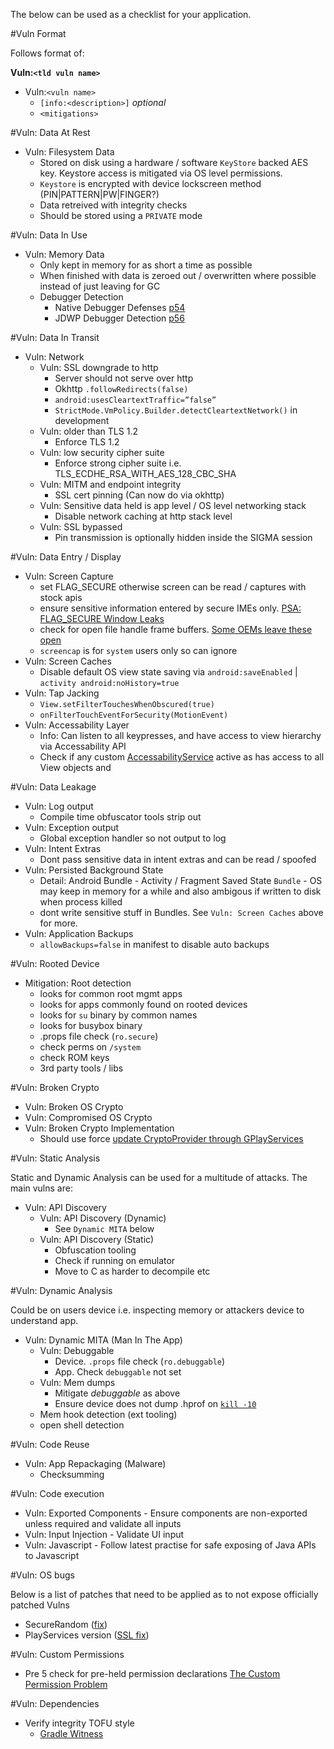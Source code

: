 The below can be used as a checklist for your application.

#Vuln Format

Follows format of:

**Vuln:`<tld vuln name>`**

- Vuln:`<vuln name>`
  - `[info:<description>]` _optional_
  - `<mitigations>`

#Vuln: Data At Rest

- Vuln: Filesystem Data
	- Stored on disk using a hardware / software `KeyStore` backed AES key. Keystore access is mitigated via OS level permissions.
	- `Keystore` is encrypted with device lockscreen method (PIN|PATTERN|PW|FINGER?)
	- Data retreived with integrity checks
	- Should be stored using a `PRIVATE` mode

#Vuln: Data In Use

- Vuln: Memory Data
	- Only kept in memory for as short a time as possible
	- When finished with data is zeroed out / overwritten where possible instead of just leaving for GC
	- Debugger Detection
		- Native Debugger Defenses [p54](https://regmedia.co.uk/2016/09/02/hacking_soft_tokens_-_bernhard_mueller.pdf)
		- JDWP Debugger Detection [p56](https://regmedia.co.uk/2016/09/02/hacking_soft_tokens_-_bernhard_mueller.pdf)

#Vuln: Data In Transit

- Vuln: Network
	- Vuln: SSL downgrade to http
		- Server should not serve over http 
		- Okhttp `.followRedirects(false)`
		- `android:usesCleartextTraffic=”false”`
		- `StrictMode.VmPolicy.Builder.detectCleartextNetwork()` in development
	- Vuln: older than TLS 1.2
		- Enforce TLS 1.2		
	- Vuln: low security cipher suite 
		- Enforce strong cipher suite i.e. TLS_ECDHE_RSA_WITH_AES_128_CBC_SHA
    - Vuln: MITM and endpoint integrity
		- SSL cert pinning (Can now do via okhttp)
    - Vuln: Sensitive data held is app level / OS level networking stack 
		- Disable network caching at http stack level
    - Vuln: SSL bypassed 
		- Pin transmission is optionally hidden inside the SIGMA session

#Vuln: Data Entry / Display

- Vuln: Screen Capture
    - set FLAG_SECURE otherwise screen can be read / captures with stock apis
    - ensure sensitive information entered by secure IMEs only. [PSA: FLAG_SECURE Window Leaks](https://commonsware.com/blog/2016/06/06/psa-flag-secure-window-leaks.html)
    - check for open file handle frame buffers. [Some OEMs leave these open](http://stackoverflow.com/questions/11271436/how-to-capture-a-screenshot-of-other-android-applications-from-an-app-without-ro/11273364#11273364)
    - `screencap` is for `system` users only so can ignore  
- Vuln: Screen Caches 
	- Disable default OS view state saving via `android:saveEnabled` | `activity android:noHistory=true`
- Vuln: Tap Jacking
	- `View.setFilterTouchesWhenObscured(true)`
	- `onFilterTouchEventForSecurity(MotionEvent)`
- Vuln: Accessability Layer
  - Info: Can listen to all keypresses, and have access to view hierarchy via Accessability API 
  - Check if any custom [AccessabilityService](http://developer.android.com/reference/android/accessibilityservice/AccessibilityService.html) active as has access to all View objects and

#Vuln: Data Leakage

- Vuln: Log output
    - Compile time obfuscator tools strip out
- Vuln: Exception output
    - Global exception handler so not output to log
- Vuln: Intent Extras
    - Dont pass sensitive data in intent extras and can be read / spoofed
- Vuln: Persisted Background State
    - Detail: Android Bundle - Activity / Fragment Saved State `Bundle` - OS may keep in memory for a while and also ambigous if written to disk when process killed
    - dont write sensitive stuff in Bundles. See `Vuln: Screen Caches` above for more.
- Vuln: Application Backups
    - `allowBackups=false` in manifest to disable auto backups 

#Vuln: Rooted Device

- Mitigation: Root detection
	- looks for common root mgmt apps
	- looks for apps commonly found on rooted devices
	- looks for `su` binary by common names
	- looks for busybox binary
	- .props file check (`ro.secure`)
	- check perms on `/system`
	- check ROM keys
	- 3rd party tools / libs

#Vuln: Broken Crypto

- Vuln: Broken OS Crypto
- Vuln: Compromised OS Crypto
- Vuln: Broken Crypto Implementation
  - Should use force [update CryptoProvider through GPlayServices](https://developer.android.com/training/articles/security-gms-provider.html) 

#Vuln: Static Analysis 

Static and Dynamic Analysis can be used for a multitude of attacks. The main vulns are:

- Vuln: API Discovery
	- Vuln: API Discovery (Dynamic)
		- See `Dynamic MITA` below
	- Vuln: API Discovery (Static)
		- Obfuscation tooling
		- Check if running on emulator 
		- Move to C as harder to decompile etc

#Vuln: Dynamic Analysis

Could be on users device i.e. inspecting memory or attackers device to understand app.

- Vuln: Dynamic MITA (Man In The App) 
	- Vuln: Debuggable 
		- Device. `.props` file check (`ro.debuggable`) 
		- App. Check `debuggable` not set
  - Vuln: Mem dumps
    - Mitigate _debuggable_ as above
    - Ensure device does not dump .hprof on [`kill -10`](http://stackoverflow.com/questions/5640182/why-cant-i-get-an-hprof-dump-from-certain-devices)
  - Mem hook detection (ext tooling)
  - open shell detection

#Vuln: Code Reuse

- Vuln: App Repackaging (Malware)
	- Checksumming 

#Vuln: Code execution

- Vuln: Exported Components
        - Ensure components are non-exported unless required and validate all inputs 
- Vuln: Input Injection
        - Validate UI input
- Vuln: Javascript 
        - Follow latest practise for safe exposing of Java APIs to Javascript 
	
#Vuln: OS bugs

Below is a list of patches that need to be applied as to not expose officially patched Vulns

- SecureRandom ([fix](http://android-developers.blogspot.co.uk/2013/08/some-securerandom-thoughts.html))
- PlayServices version ([SSL fix](http://developer.android.com/training/articles/security-gms-provider.html))

#Vuln: Custom Permissions

- Pre 5 check for pre-held permission declarations [The Custom Permission Problem](https://github.com/commonsguy/cwac-security/blob/master/PERMS.md)

#Vuln: Dependencies

- Verify integrity TOFU style
  - [Gradle Witness](https://github.com/WhisperSystems/gradle-witness)
